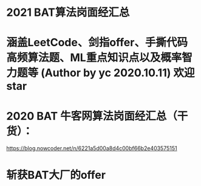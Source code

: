 # 2021 BAT算法岗面经汇总
# 涵盖LeetCode、剑指offer、手撕代码高频算法题、ML重点知识点以及概率智力题等 (Author by yc 2020.10.11) 欢迎star
# 2020 BAT 牛客网算法岗面经汇总（干货）：
https://blog.nowcoder.net/n/6221a5d00a8d4c00bf66b2e403575151
# 斩获BAT大厂的offer
